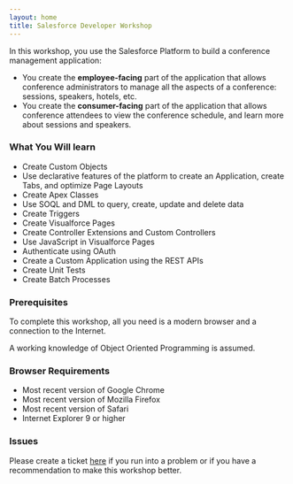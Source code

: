 ```yaml
---
layout: home
title: Salesforce Developer Workshop
---
```

In this workshop, you use the Salesforce Platform to build a conference management application:

- You create the **employee-facing** part of the application that allows conference administrators to manage all the
aspects of a conference: sessions, speakers, hotels, etc.
- You create the **consumer-facing** part of the application that allows conference attendees to view the conference schedule, and learn more about sessions and speakers.

### What You Will learn

- Create Custom Objects
- Use declarative features of the platform to create an Application, create Tabs, and optimize Page Layouts
- Create Apex Classes
- Use SOQL and DML to query, create, update and delete data
- Create Triggers
- Create Visualforce Pages
- Create Controller Extensions and Custom Controllers
- Use JavaScript in Visualforce Pages
- Authenticate using OAuth
- Create a Custom Application using the REST APIs
- Create Unit Tests
- Create Batch Processes

### Prerequisites

To complete this workshop, all you need is a modern browser and a connection to the Internet.


A working knowledge of Object Oriented Programming is assumed.

### Browser Requirements

- Most recent version of Google Chrome
- Most recent version of Mozilla Firefox
- Most recent version of Safari
- Internet Explorer 9 or higher

### Issues

Please create a ticket [here](https://github.com/ccoenraets/salesforce-developer-workshop/issues) if you run into a problem or if you have a recommendation to make this workshop better. 
